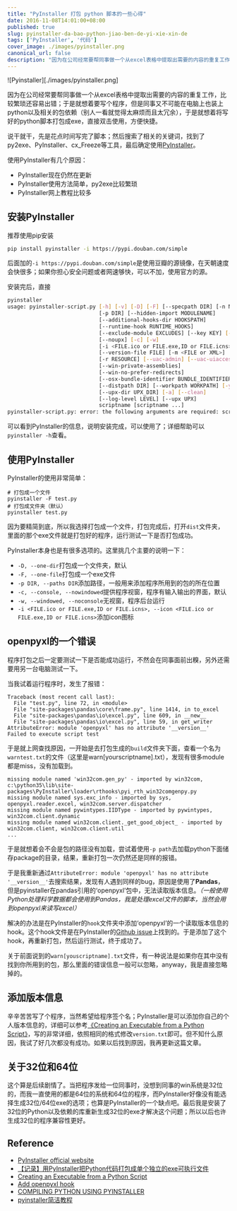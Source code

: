 ```yaml
---
title: "PyInstaller 打包 python 脚本的一些心得"
date: 2016-11-08T14:01:00+08:00
published: true
slug: pyinstaller-da-bao-python-jiao-ben-de-yi-xie-xin-de
tags: ['PyInstaller', '代码']
cover_image: ./images/pyinstaller.png
canonical_url: false
description: "因为在公司经常要帮同事做一个从excel表格中提取出需要的内容的重复工作，比较繁琐还容易出错；于是就想着要写个程序，但是同事又不可能在电脑上也装上python以及相关的包依赖（别人一看就觉得太麻烦而且太冗余），于是就想着将写好的python脚本打包成exe，直接双击使用，方便快捷。"
---
```




![Pyinstaller][./images/pyinstaller.png]

因为在公司经常要帮同事做一个从excel表格中提取出需要的内容的重复工作，比较繁琐还容易出错；于是就想着要写个程序，但是同事又不可能在电脑上也装上python以及相关的包依赖（别人一看就觉得太麻烦而且太冗余），于是就想着将写好的python脚本打包成exe，直接双击使用，方便快捷。

说干就干，先是花点时间写完了脚本；然后搜索了相关的关键词，找到了py2exe、PyInstaller、cx_Freeze等工具，最后确定使用[PyInstaller](http://www.pyinstaller.org/)。

使用PyInstaller有几个原因：

 - PyInstaller现在仍然在更新
 - PyInstaller使用方法简单，py2exe比较繁琐
 - PyInstaller网上教程比较多

## 安装PyInstaller
推荐使用pip安装

```bash
pip install pyinstaller -i https://pypi.douban.com/simple
```

后面加的`-i https://pypi.douban.com/simple`是使用豆瓣的源镜像，在天朝速度会快很多；如果你担心安全问题或者网速够快，可以不加，使用官方的源。

安装完后，直接

```bash
pyinstaller
usage: pyinstaller-script.py [-h] [-v] [-D] [-F] [--specpath DIR] [-n NAME]
                             [-p DIR] [--hidden-import MODULENAME]
                             [--additional-hooks-dir HOOKSPATH]
                             [--runtime-hook RUNTIME_HOOKS]
                             [--exclude-module EXCLUDES] [--key KEY] [-d] [-s]
                             [--noupx] [-c] [-w]
                             [-i <FILE.ico or FILE.exe,ID or FILE.icns>]
                             [--version-file FILE] [-m <FILE or XML>]
                             [-r RESOURCE] [--uac-admin] [--uac-uiaccess]
                             [--win-private-assemblies]
                             [--win-no-prefer-redirects]
                             [--osx-bundle-identifier BUNDLE_IDENTIFIER]
                             [--distpath DIR] [--workpath WORKPATH] [-y]
                             [--upx-dir UPX_DIR] [-a] [--clean]
                             [--log-level LEVEL] [--upx UPX]
                             scriptname [scriptname ...]
pyinstaller-script.py: error: the following arguments are required: scriptname
```
可以看到PyInstaller的信息，说明安装完成，可以使用了；详细帮助可以`pyinstaller -h`查看。

## 使用PyInstaller

PyInstaller的使用非常简单：

```
# 打包成一个文件
pyinstaller -F test.py
# 打包成文件夹（默认）
pyinstaller test.py
```
因为要精简到底，所以我选择打包成一个文件，打包完成后，打开`dist`文件夹，里面的那个exe文件就是打包好的程序，运行测试一下是否打包成功。

PyInstaller本身也是有很多选项的。这里挑几个主要的说明一下：

 - `-D, --one-dir`打包成一个文件夹，默认
 - `-F, --one-file`打包成一个exe文件
 - `-p DIR, --paths DIR`添加路径，一般用来添加程序所用到的包的所在位置
 - `-c, --console, --nowindowed`提供程序视窗，程序有输入输出的界面，默认
 - `-w, --windowed, --noconsole`无视窗，程序后台运行
 - `-i <FILE.ico or FILE.exe,ID or FILE.icns>, --icon <FILE.ico or FILE.exe,ID or FILE.icns>`添加icon图标

## openpyxl的一个错误
程序打包之后一定要测试一下是否能成功运行，不然会在同事面前出糗，另外还需要用另一台电脑测试一下。

当我试着运行程序时，发生了报错：

```
Traceback (most recent call last):
  File "test.py", line 72, in <module>
  File "site-packages\pandas\core\frame.py", line 1414, in to_excel
  File "site-packages\pandas\io\excel.py", line 609, in __new__
  File "site-packages\pandas\io\excel.py", line 59, in get_writer
AttributeError: module 'openpyxl' has no attribute '__version__'
Failed to execute script test
```

于是就上网查找原因，一开始是去打包生成的`build`文件夹下面，查看一个名为`warntest.txt`的文件（这里是warn[yourscriptname].txt），发现有很多module都是miss，没有加载到。

```
missing module named 'win32com.gen_py' - imported by win32com, c:\python35\lib\site-packages\PyInstaller\loader\rthooks\pyi_rth_win32comgenpy.py
missing module named sys.exc_info - imported by sys, openpyxl.reader.excel, win32com.server.dispatcher
missing module named pywintypes.IIDType - imported by pywintypes, win32com.client.dynamic
missing module named win32com.client._get_good_object_ - imported by win32com.client, win32com.client.util
...
```

于是就想着会不会是包的路径没有加载，尝试着使用`-p path`去加载python下面储存package的目录，结果，重新打包一次仍然还是同样的报错。

于是我重新通过`AttributeError: module 'openpyxl' has no attribute '__version__'`去搜索结果，发现有人遇到同样的bug，原因是使用了**Pandas**，但是pyinstaller在pandas引用的‘openpyxl’包中，无法读取版本信息。*（一般使用Python处理科学数据都会使用到Pandas，我是处理excel文件的脚本，当然会用到openpyxl来读写excel）*

解决的办法是在PyInstaller的`hook`文件夹中添加‘openpyxl’的一个读取版本信息的hook。这个hook文件是在PyInstaller的[Github issue](https://github.com/pyinstaller/pyinstaller/pull/2066)上找到的。于是添加了这个hook，再重新打包，然后运行测试，终于成功了。

关于前面说到的`warn[youscriptname].txt`文件，有一种说法是如果你在其中没有找到你所用到的包，那么里面的错误信息一般可以忽略，anyway，我是直接忽略掉的。

## 添加版本信息

辛辛苦苦写了个程序，当然希望给程序签个名；PyInstaller是可以添加你自己的个人版本信息的，详细可以参考[《Creating an Executable from a Python Script》](https://mborgerson.com/creating-an-executable-from-a-python-script)，写的非常详细，依照相同的格式修改`version.txt`即可。但不知什么原因，我试了好几次都没有成功。如果以后找到原因，我再更新这篇文章。

## 关于32位和64位

这个算是后续剧情了。当把程序发给一位同事时，没想到同事的win系统是32位的，而我一直使用的都是64位的系统和64位的程序，而PyInstaller好像没有能选择生成32位/64位exe的选项；也算是PyInstaller的一个缺点吧。最后我是安装了32位的Python以及依赖的库重新生成32位的exe才解决这个问题；所以以后也许生成32位的程序兼容性更好。

## Reference
 - [PyInstaller official website](http://www.pyinstaller.org/)
 - [【记录】用PyInstaller把Python代码打包成单个独立的exe可执行文件](http://www.crifan.com/use_pyinstaller_to_package_python_to_single_executable_exe/)
 - [Creating an Executable from a Python Script](https://mborgerson.com/creating-an-executable-from-a-python-script)
 - [Add openpyxl hook](https://github.com/pyinstaller/pyinstaller/pull/2066)
 - [COMPILING PYTHON USING PYINSTALLER](https://metac0rtex.com/compiling-python-using-pyinstaller/)
 - [pyinstaller简洁教程](http://legendtkl.com/2015/11/06/pyinstaller/)
